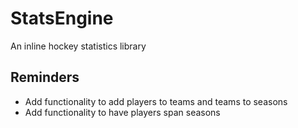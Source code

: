 # StatsEngine
An inline hockey statistics library

## Reminders
- Add functionality to add players to teams and teams to seasons
- Add functionality to have players span seasons
